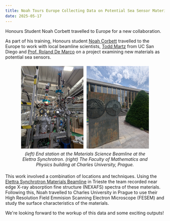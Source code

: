 ```yaml
---
title: Noah Tours Europe Collecting Data on Potential Sea Sensor Materials
date: 2025-05-17
---
```


Honours Student Noah Corbett travelled to Europe for a new collaboration.

<!--More-->

As part of his training, Honours student [Noah Corbett]() travelled to the Europe to work with local beamline scientists, [Todd Martz](https://trmartz.scrippsprofiles.ucsd.edu/) from UC San Diego and [Prof. Roland De Marco](https://staffportal.curtin.edu.au/staff/profile/view/roland-de-marco-0dea6703/) on a project examining new materials as potential sea sensors.

<figure style="max-width: 80%; margin: 20px auto; display: block;">
  <div style="display: flex; gap: 10px; align-items: flex-start;">
    <div style="flex: 1;">
      <img src="elettra_beamline.jpg" style="width: 100%; height: auto;">
    </div>
    <div style="flex: 1;">
      <img src="charles_university.jpg" style="width: 100%; height: auto;">
    </div>
  </div>
  <figcaption style="text-align: center; font-style: italic; margin-top: 5px;">
    (left) End station at the Materials Science Beamline at the Elettra Synchrotron. (right) The Faculty of Mathematics and Physics building at Charles University, Prague.
  </figcaption>
</figure>

This work involved a combination of locations and techniques. Using the [Elettra Synchrotron Materials Beamline](https://www.elettra.eu/elettra-beamlines/material_science.html) in Trieste the team recorded near edge X-ray absorption fine structure (NEXAFS) spectra of these materials. Following this, Noah travelled to Charles University in Prague to use their High Resolution Field Emmision Scanning Electron Microscope (FESEM) and study the surface characteristics of the materials.

We're looking forward to the workup of this data and some exciting outputs!

